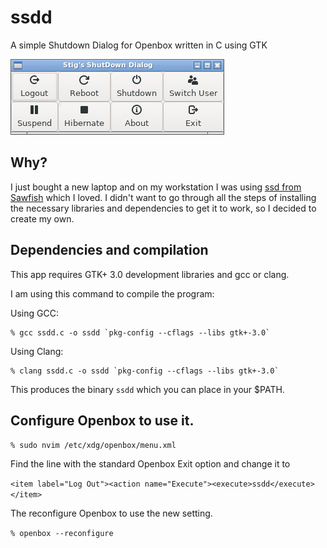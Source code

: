 # ssdd

A simple Shutdown Dialog for Openbox written in C using GTK 

![Project Screenshot](ssdd.png)

## Why?

I just bought a new laptop and on my workstation I was using [ssd from Sawfish](https://github.com/SawfishWM/ssd) which I loved. I didn't want to go through all the steps of installing the necessary libraries and dependencies to get it to work, so I decided to create my own.

## Dependencies and compilation

This app requires GTK+ 3.0 development libraries and gcc or clang.

I am using this command to compile the program:

Using GCC:
```shell
% gcc ssdd.c -o ssdd `pkg-config --cflags --libs gtk+-3.0`
```

Using Clang:
```shell
% clang ssdd.c -o ssdd `pkg-config --cflags --libs gtk+-3.0`
```

This produces the binary `ssdd` which you can place in your $PATH.

## Configure Openbox to use it.

`% sudo nvim /etc/xdg/openbox/menu.xml`

Find the line with the standard Openbox Exit option and change it to

`<item label="Log Out"><action name="Execute"><execute>ssdd</execute></item>`

The reconfigure Openbox to use the new setting.

`% openbox --reconfigure`
